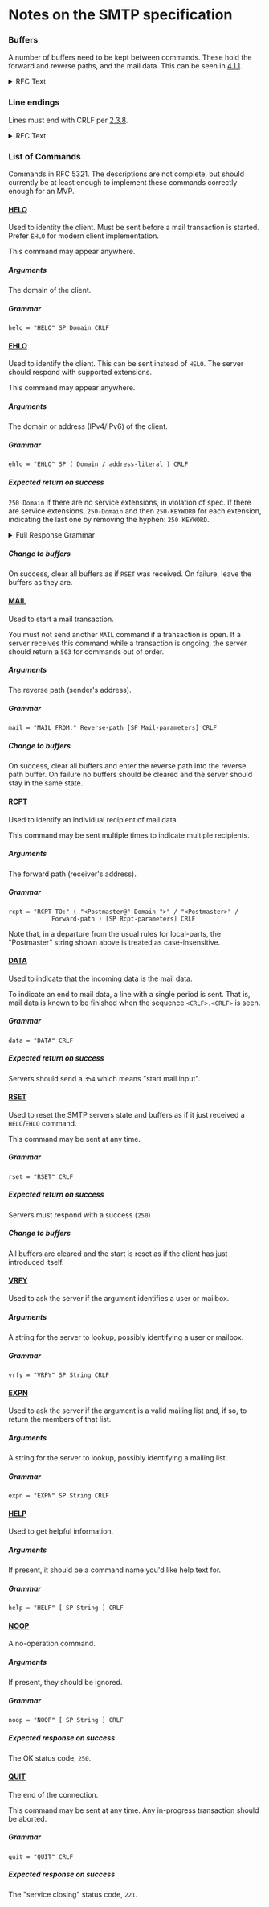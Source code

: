 # Notes on the SMTP specification

### Buffers

A number of buffers need to be kept between commands. These hold the
forward and reverse paths, and the mail data. This can be seen in [4.1.1][smtp411].

<details>
	<summary>RFC Text</summary>

> A mail transaction involves several data objects that are
> communicated as arguments to different commands.  The reverse-path is
> the argument of the MAIL command, the forward-path is the argument of
> the RCPT command, and the mail data is the argument of the DATA
> command.  These arguments or data objects must be transmitted and
> held, pending the confirmation communicated by the end of mail data
> indication that finalizes the transaction.  The model for this is
> that distinct buffers are provided to hold the types of data objects;
> that is, there is a reverse-path buffer, a forward-path buffer, and a
> mail data buffer.  Specific commands cause information to be appended
> to a specific buffer, or cause one or more buffers to be cleared.

</details>

### Line endings

Lines must end with CRLF per [2.3.8][smtp238].

<details>
	<summary>RFC Text</summary>

> Lines consist of zero or more data characters terminated by the
> sequence ASCII character "CR" (hex value 0D) followed immediately by
> ASCII character "LF" (hex value 0A).  This termination sequence is
> denoted as <CRLF> in this document.  Conforming implementations MUST
> NOT recognize or generate any other character or character sequence
> as a line terminator.  Limits MAY be imposed on line lengths by
> servers (see Section 4).

</details>

### List of Commands
Commands in RFC 5321. The descriptions are not complete, but should currently
be at least enough to implement these commands correctly enough for an MVP.

#### [HELO][smtp4111]
Used to identity the client. Must be sent before a mail transaction is started.
Prefer `EHLO` for modern client implementation.

This command may appear anywhere.

##### Arguments
The domain of the client.

##### Grammar
```ABNF
helo = "HELO" SP Domain CRLF
```

#### [EHLO][smtp4111]
Used to identify the client. This can be sent instead of `HELO`. The server should
respond with supported extensions.

This command may appear anywhere.

##### Arguments
The domain or address (IPv4/IPv6) of the client.

##### Grammar
```ABNF
ehlo = "EHLO" SP ( Domain / address-literal ) CRLF
```

##### Expected return on success
`250 Domain` if there are no service extensions, in violation of spec. If there are
service extensions, `250-Domain` and then `250-KEYWORD` for each extension,
indicating the last one by removing the hyphen: `250 KEYWORD`. 

<details>
	<summary>Full Response Grammar</summary>

```ABNF
ehlo-ok-rsp = ( "250" SP Domain [ SP ehlo-greet ] CRLF )
               / ( "250-" Domain [ SP ehlo-greet ] CRLF
               *( "250-" ehlo-line CRLF )
               "250" SP ehlo-line CRLF )
ehlo-greet = 1*(%d0-9 / %d11-12 / %d14-127)
			 ; string of any characters other than CR or LF

ehlo-line = ehlo-keyword *( SP ehlo-param )

ehlo-keywor = (ALPHA / DIGIT) *(ALPHA / DIGIT / "-")
			  ; additional syntax of ehlo-params depends on
			  ; ehlo-keyword

ehlo-param = 1*(%d33-126)
			 ; any CHAR excluding <SP> and all
			 ; control characters (US-ASCII 0-31 and 127
			 ; inclusive)
```
</details>

##### Change to buffers
On success, clear all buffers as if `RSET` was received.
On failure, leave the buffers as they are.

#### [MAIL][smtp4112]
Used to start a mail transaction.

You must not send another `MAIL` command if
a transaction is open. If a server receives this command while a transaction
is ongoing, the server should return a `503` for commands out of order.

##### Arguments
The reverse path (sender's address).

##### Grammar
```ABNF
mail = "MAIL FROM:" Reverse-path [SP Mail-parameters] CRLF
```

##### Change to buffers
On success, clear all buffers and enter the reverse path into the reverse path buffer.
On failure no buffers should be cleared and the server should stay in the same state.

#### [RCPT][smtp4113]
Used to identify an individual recipient of mail data.

This command may be sent multiple times to indicate multiple recipients.

##### Arguments
The forward path (receiver's address).

##### Grammar
```ABNF
rcpt = "RCPT TO:" ( "<Postmaster@" Domain ">" / "<Postmaster>" /
			Forward-path ) [SP Rcpt-parameters] CRLF
```
Note that, in a departure from the usual rules for
local-parts, the "Postmaster" string shown above is
treated as case-insensitive.

#### [DATA][smtp4114]
Used to indicate that the incoming data is the mail data.

To indicate an end to mail data, a line with a single period is sent. That is,
mail data is known to be finished when the sequence `<CRLF>.<CRLF>` is seen.

##### Grammar
```ABNF
data = "DATA" CRLF
```

##### Expected return on success
Servers should send a `354` which means "start mail input".

#### [RSET][smtp4115]
Used to reset the SMTP servers state and buffers as if it just received
a `HELO`/`EHLO` command.

This command may be sent at any time.

##### Grammar
```ABNF
rset = "RSET" CRLF
```

##### Expected return on success
Servers must respond with a success (`250`)

##### Change to buffers
All buffers are cleared and the start is reset as if the client has just
introduced itself.

#### [VRFY][smtp4116]
Used to ask the server if the argument identifies a user or mailbox.

##### Arguments
A string for the server to lookup, possibly identifying a user or mailbox.

##### Grammar
```ABNF
vrfy = "VRFY" SP String CRLF
```

#### [EXPN][smtp4117]
Used to ask the server if the argument is a valid mailing list and, if so, to
return the members of that list.

##### Arguments
A string for the server to lookup, possibly identifying a mailing list.

##### Grammar
```ABNF
expn = "EXPN" SP String CRLF
```

#### [HELP][smtp4118]
Used to get helpful information.

##### Arguments
If present, it should be a command name you'd like help text for.

##### Grammar
```ABNF
help = "HELP" [ SP String ] CRLF
```

#### [NOOP][smtp4119]
A no-operation command.

##### Arguments
If present, they should be ignored.

##### Grammar
```ABNF
noop = "NOOP" [ SP String ] CRLF
```

##### Expected response on success
The OK status code, `250`.

#### [QUIT][smtp41110]
The end of the connection.

This command may be sent at any time. Any in-progress transaction should be aborted.

##### Grammar
```ABNF
quit = "QUIT" CRLF
```

##### Expected response on success
The "service closing" status code, `221`.

[smtp238]: https://datatracker.ietf.org/doc/html/rfc5321#section-2.3.8
[smtp411]: https://datatracker.ietf.org/doc/html/rfc5321#section-4.1.1
[smtp4111]: https://datatracker.ietf.org/doc/html/rfc5321#section-4.1.1.1
[smtp4112]: https://datatracker.ietf.org/doc/html/rfc5321#section-4.1.1.2
[smtp4113]: https://datatracker.ietf.org/doc/html/rfc5321#section-4.1.1.3
[smtp4114]: https://datatracker.ietf.org/doc/html/rfc5321#section-4.1.1.4
[smtp4115]: https://datatracker.ietf.org/doc/html/rfc5321#section-4.1.1.5
[smtp4116]: https://datatracker.ietf.org/doc/html/rfc5321#section-4.1.1.6
[smtp4117]: https://datatracker.ietf.org/doc/html/rfc5321#section-4.1.1.7
[smtp4118]: https://datatracker.ietf.org/doc/html/rfc5321#section-4.1.1.8
[smtp4119]: https://datatracker.ietf.org/doc/html/rfc5321#section-4.1.1.9
[smtp41110]: https://datatracker.ietf.org/doc/html/rfc5321#section-4.1.1.10
